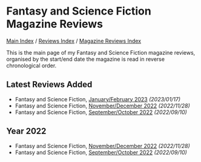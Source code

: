 # Fantasy and Science Fiction Magazine Reviews

[Main Index](../../../README.md) / [Reviews Index](../../README.md) / [Magazine Reviews Index](../README.md)

This is the main page of my Fantasy and Science Fiction magazine reviews, organised by the start/end date the magazine is read in reverse chronological order.

## Latest Reviews Added
- Fantasy and Science Fiction, [January/February 2023](20230117-FSF202301.md) *(2023/01/17)*
- Fantasy and Science Fiction, [November/December 2022](20221128-FSF202211.md) *(2022/11/28)*
- Fantasy and Science Fiction, [September/October 2022](20220910-FSF202209.md) *(2022/09/10)*

## Year 2022
- Fantasy and Science Fiction, [November/December 2022](20221128-FSF202211.md) *(2022/11/28)*
- Fantasy and Science Fiction, [September/October 2022](20220910-FSF202209.md) *(2022/09/10)*
